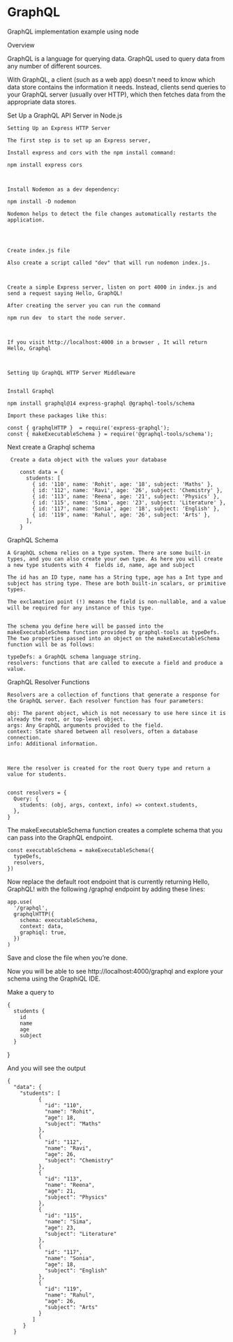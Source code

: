 # GraphQL
GraphQL implementation example using node 


Overview 

GraphQL is a language for querying data.  GraphQL used to query data from any number of different sources.

With GraphQL, a client (such as a web app) doesn't need to know which data store contains the information it needs. Instead, clients send queries to your GraphQL server (usually over HTTP), which then fetches data from the appropriate data stores.



Set Up a GraphQL API Server in Node.js 


    Setting Up an Express HTTP Server  

    The first step is to set up an Express server, 

    Install express and cors with the npm install command:

    npm install express cors



    Install Nodemon as a dev dependency:

    npm install -D nodemon

    Nodemon helps to detect the file changes automatically restarts the application. 




    Create index.js file

    Also create a script called "dev" that will run nodemon index.js. 



    Create a simple Express server, listen on port 4000 in index.js and send a request saying Hello, GraphQL!

    After creating the server you can run the command 
 
    npm run dev  to start the node server.
    


    If you visit http://localhost:4000 in a browser , It will return Hello, Graphql



    Setting Up GraphQL HTTP Server Middleware
   

    Install Graphql 

    npm install graphql@14 express-graphql @graphql-tools/schema  

    Import these packages like this: 

    const { graphqlHTTP }  = require('express-graphql');
    const { makeExecutableSchema } = require('@graphql-tools/schema'); 




   Next create a Graphql schema 

     Create a data object with the values your database 

        const data = {
          students: [
            { id: '110', name: 'Rohit', age: '18', subject: 'Maths' },
            { id: '112', name: 'Ravi', age: '26', subject: 'Chemistry' },
            { id: '113', name: 'Reena', age: '21', subject: 'Physics' },
            { id: '115', name: 'Sima', age: '23', subject: 'Literature' },
            { id: '117', name: 'Sonia', age: '18', subject: 'English' },
            { id: '119', name: 'Rahul', age: '26', subject: 'Arts' },
          ],
        }  



GraphQL Schema 

    A GraphQL schema relies on a type system. There are some built-in types, and you can also create your own type. As here you will create a new type students with 4  fields id, name, age and subject

    The id has an ID type, name has a String type, age has a Int type and subject has string type. These are both built-in scalars, or primitive types. 

    The exclamation point (!) means the field is non-nullable, and a value will be required for any instance of this type.


    The schema you define here will be passed into the makeExecutableSchema function provided by graphql-tools as typeDefs. The two properties passed into an object on the makeExecutableSchema function will be as follows:

    typeDefs: a GraphQL schema language string.
    resolvers: functions that are called to execute a field and produce a value.




GraphQL Resolver Functions


    Resolvers are a collection of functions that generate a response for the GraphQL server. Each resolver function has four parameters:

    obj: The parent object, which is not necessary to use here since it is already the root, or top-level object.
    args: Any GraphQL arguments provided to the field.
    context: State shared between all resolvers, often a database connection.
    info: Additional information.



    Here the resolver is created for the root Query type and return a value for students.  


    const resolvers = {
      Query: {
        students: (obj, args, context, info) => context.students,
      },
    }



The makeExecutableSchema function creates a complete schema that you can pass into the GraphQL endpoint. 

    const executableSchema = makeExecutableSchema({
      typeDefs,
      resolvers,
    })


Now replace the default root endpoint that is currently returning Hello, GraphQL! with the following /graphql endpoint by adding these  lines:

    app.use(
      '/graphql',
      graphqlHTTP({
        schema: executableSchema,
        context: data,
        graphiql: true,
      })
    )



Save and close the file when you’re done.



Now you will be able to see http://localhost:4000/graphql and explore your schema using the GraphiQL IDE.




Make a query to 

    {
      students {
        id
        name
        age
        subject
      }
   }



And you will see the output 

    {
      "data": {
        "students": [
              {
                "id": "110",
                "name": "Rohit",
                "age": 18,
                "subject": "Maths"
              },
              {
                "id": "112",
                "name": "Ravi",
                "age": 26,
                "subject": "Chemistry"
              },
              {
                "id": "113",
                "name": "Reena",
                "age": 21,
                "subject": "Physics"
              },
              {
                "id": "115",
                "name": "Sima",
                "age": 23,
                "subject": "Literature"
              },
              {
                "id": "117",
                "name": "Sonia",
                "age": 18,
                "subject": "English"
              },
              {
                "id": "119",
                "name": "Rahul",
                "age": 26,
                "subject": "Arts"
              }
            ]
         }
      }




